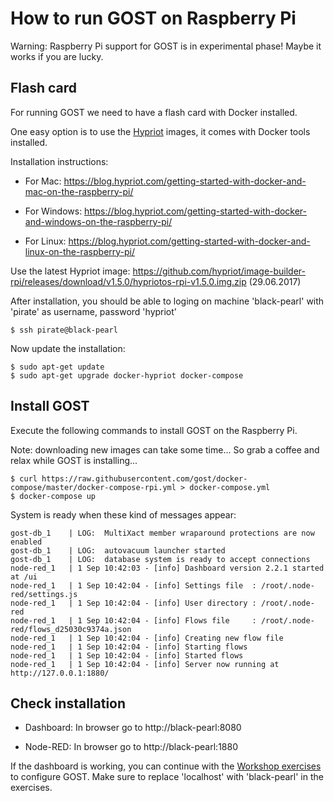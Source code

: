 # How to run GOST on Raspberry Pi

Warning: Raspberry Pi support for GOST is in experimental phase! Maybe it works if you are lucky.

## Flash card

For running GOST we need to have a flash card with Docker installed.

One easy option is to use the <a href="https://blog.hypriot.com/">Hypriot</a> images, it comes with Docker tools installed.

Installation instructions:

- For Mac: https://blog.hypriot.com/getting-started-with-docker-and-mac-on-the-raspberry-pi/

- For Windows: https://blog.hypriot.com/getting-started-with-docker-and-windows-on-the-raspberry-pi/

- For Linux: https://blog.hypriot.com/getting-started-with-docker-and-linux-on-the-raspberry-pi/

Use the latest Hypriot image: https://github.com/hypriot/image-builder-rpi/releases/download/v1.5.0/hypriotos-rpi-v1.5.0.img.zip (29.06.2017)

After installation, you should be able to loging on machine 'black-pearl' with 'pirate' as username, password 'hypriot'

```
$ ssh pirate@black-pearl
```

Now update the installation:

```
$ sudo apt-get update
$ sudo apt-get upgrade docker-hypriot docker-compose
```

## Install GOST

Execute the following commands to install GOST on the Raspberry Pi.

Note: downloading new images can take some time... So grab a coffee and relax while GOST is installing... 

```
$ curl https://raw.githubusercontent.com/gost/docker-compose/master/docker-compose-rpi.yml > docker-compose.yml
$ docker-compose up
```

System is ready when these kind of messages appear:

```
gost-db_1    | LOG:  MultiXact member wraparound protections are now enabled
gost-db_1    | LOG:  autovacuum launcher started
gost-db_1    | LOG:  database system is ready to accept connections
node-red_1   | 1 Sep 10:42:03 - [info] Dashboard version 2.2.1 started at /ui
node-red_1   | 1 Sep 10:42:04 - [info] Settings file  : /root/.node-red/settings.js
node-red_1   | 1 Sep 10:42:04 - [info] User directory : /root/.node-red
node-red_1   | 1 Sep 10:42:04 - [info] Flows file     : /root/.node-red/flows_d25030c9374a.json
node-red_1   | 1 Sep 10:42:04 - [info] Creating new flow file
node-red_1   | 1 Sep 10:42:04 - [info] Starting flows
node-red_1   | 1 Sep 10:42:04 - [info] Started flows
node-red_1   | 1 Sep 10:42:04 - [info] Server now running at http://127.0.0.1:1880/
```

## Check installation

- Dashboard: In browser go to http://black-pearl:8080

- Node-RED: In browser go to http://black-pearl:1880

If the dashboard is working, you can continue with the <a href="https://github.com/gost/workshops/blob/master/2017_foss4g_boston/3_configuration.md">Workshop exercises</a> to configure GOST. Make sure to replace 'localhost' with 'black-pearl' in the exercises. 
